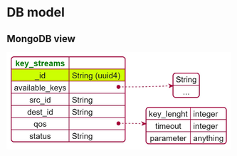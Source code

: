 # DB model 

## MongoDB view 
![](./img/DB_model_JSON_module.png)


<!-- 
# PlantUML JSON Codes
@startjson
<style>
jsonDiagram {
  node {
	  BackGroundColor White
	}
}
</style>
{
"<color:green>**key_streams**" : "", 
  	"_id": "String (uuid4) ", 
	"available_keys" : ["String", "..."], 
	"src_id" : "String", 
	"dest_id" : "String", 
	"qos" : {
		"key_lenght" : "integer",
		"timeout" : "integer"
	}, 
	"status" : "String" 
}
@endjson
-->